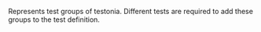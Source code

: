Represents test groups of testonia. Different tests are required to add these groups to the test definition.

